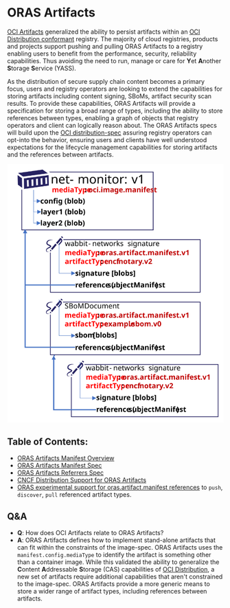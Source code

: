 # ORAS Artifacts

[OCI Artifacts][oci-artifacts] generalized the ability to persist artifacts within an [OCI Distribution conformant][oci-conformance] registry. The majority of cloud registries, products and projects support pushing and pulling ORAS Artifacts to a registry enabling users to benefit from the performance, security, reliability capabilities. Thus avoiding the need to run, manage or care for **Y**et **A**nother **S**torage **S**ervice (YASS).

As the distribution of secure supply chain content becomes a primary focus, users and registry operators are looking to extend the capabilities for storing artifacts including content signing, SBoMs, artifact security scan results. To provide these capabilities, ORAS Artifacts will provide a specification for storing a broad range of types, including the ability to store references between types, enabling a graph of objects that registry operators and client can logically reason about. The ORAS Artifacts specs will build upon the [OCI distribution-spec][oci-distribution] assuring registry operators can opt-into the behavior, ensuring users and clients have well understood expectations for the lifecycle management capabilities for storing artifacts and the references between artifacts.

![](media/net-monitor-graph.svg)

## Table of Contents:

- [ORAS Artifacts Manifest Overview][artifact-manifest]
- [ORAS Artifacts Manifest Spec][artifact-manifest-spec]
- [ORAS Artifacts Referrers Spec][artifact-referrers-spec]
- [CNCF Distribution Support for ORAS Artifacts][cncf-distribution-reftypes]
- [ORAS experimental support for oras.artifact.manifest references][oras-artifacts] to `push`, `discover`, `pull` referenced artifact types.

## Q&A

- **Q**: How does OCI Artifacts relate to ORAS Artifacts?
- **A**: ORAS Artifacts defines how to implement stand-alone artifacts that can fit within the constraints of the image-spec. ORAS Artifacts uses the `manifest.config.mediaType` to identify the artifact is something other than a container image. While this validated the ability to generalize the **C**ontent **A**ddressable **S**torage (CAS) capabilities of [OCI Distribution][oci-distribution], a new set of artifacts require additional capabilities that aren't constrained to the image-spec. ORAS Artifacts provide a more generic means to store a wider range of artifact types, including references between artifacts.

[oci-artifacts]:              https://github.com/opencontainers/artifacts
[oci-conformance]:            https://github.com/opencontainers/oci-conformance/tree/main/distribution-spec
[oci-distribution]:           https://github.com/opencontainers/distribution-spec
[cncf-distribution-reftypes]: https://github.com/notaryproject/distribution/blob/reference-types/docs/reference-types.md
[artifact-manifest]:          ./artifact-manifest.md
[artifact-manifest-spec]:     ./artifact-reftype-spec.md
[artifact-referrers-spec]:    ./manifest-referrers-api.md
[oras-artifacts]:             https://github.com/deislabs/oras/blob/prototype-2/docs/artifact-manifest.md